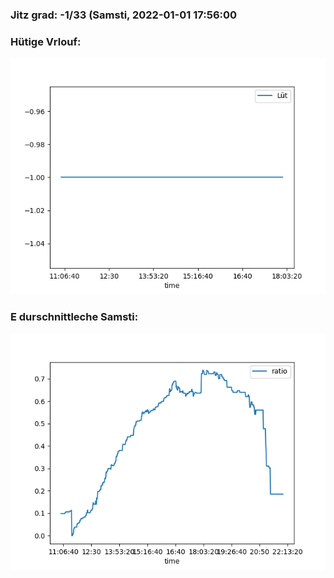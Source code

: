 ### Jitz grad: -1/33 (Samsti, 2022-01-01 17:56:00

### Hütige Vrlouf:
![Graph](Today.png)

### E durschnittleche Samsti:
![Graph](Samsti.png)